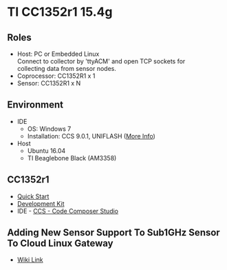 TI CC1352r1 15.4g
===  

Roles
---
- Host: PC or Embedded Linux    
  Connect to collector by 'ttyACM' and open TCP sockets for     
  collecting data from sensor nodes.     
- Coprocessor: CC1352R1 x 1     
- Sensor: CC1352R1 x N     

Environment
---   
- IDE
  - OS: Windows 7
  - Installation: CCS 9.0.1, UNIFLASH ([More Info](ide.md))    
- Host
  - Ubuntu 16.04
  - TI Beaglebone Black (AM3358)

CC1352r1
---
- [Quick Start](http://www.ti.com/lit/ml/swru525d/swru525d.pdf)    
- [Development Kit](http://www.ti.com/tool/LAUNCHXL-CC1352R1)    
- IDE - [CCS - Code Composer Studio](http://software-dl.ti.com/ccs/esd/documents/ccs_downloads.html)     


Adding New Sensor Support To Sub1GHz Sensor To Cloud Linux Gateway
---
- [Wiki Link](http://processors.wiki.ti.com/index.php/Adding_New_Sensor_Support_To_Sub1GHz_Sensor_To_Cloud_Linux_Gateway)    


